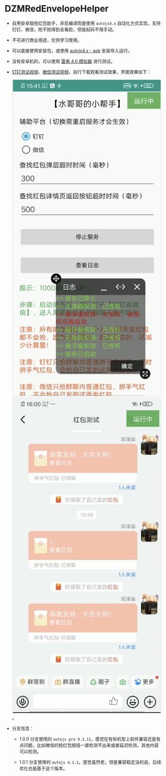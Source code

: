 # DZMRedEnvelopeHelper

- 自用安卓版抢红包助手，非反编译而是使用 `autojs4.x` 自动化方式实现，支持钉钉、微信，抢不抢得到全看脸，但是起码不用手动。

- 不可进行商业用途，仅供学习使用。

- 可以直接使用安装包，或使用 [autojs4.x - apk](https://github.com/dengzemiao/DZMAutojsTools) 安装导入运行。

- 没有安卓机的，可以使用 [雷电 4.0 模拟器](https://github.com/dengzemiao/DZMAutojsTools/blob/main/ldplayerinst4_4.0.83.exe) 进行测试。

- [钉钉测试视频](./hb_dd.mp4)、[微信测试视频](./hb_wx.mp4)，自行下载观看测试效果，界面效果如下：

  ![运行效果 1](demo1.png) ![运行效果 2](demo2.png)。

- 分支信息：

  - 1.0.0 分支使用的 `autojs pro 9.3.11`，感觉在有些机型上软件兼容还是有点问题，比如微信的抢红包按钮一直检测不出来或者延迟检测，其他内容可以检测。

  - 1.0.1 分支使用的 `autojs 4.1.1`，感觉虽然老，但是兼容稳定没的说，后续优化也是基于这个版本。

